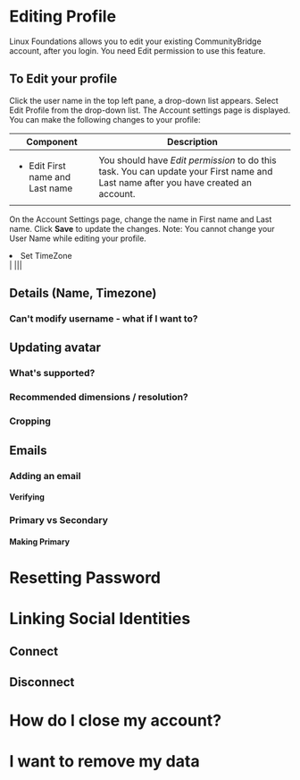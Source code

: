 # Editing Profile
Linux Foundations allows you to edit your existing CommunityBridge account, after you login. You need Edit permission to use this feature.

## To Edit your profile

Click the user name in the top left pane, a drop-down list appears. Select Edit Profile from the drop-down list. The Account settings page is displayed.
You can make the following changes to your profile:

|Component| Description|
|---|---|
|<ul><li>Edit First name and Last name|You should have *Edit permission* to do this task. You can update your First name and Last name after you have created an account.
On the Account Settings page, change the name in First name and Last name.
Click **Save** to update the changes.
Note: You cannot change your User Name while editing your profile.</li><li>Set TimeZone</li></ul>|
|||

 ## Details (Name, Timezone) 
 ### Can't modify username - what if I want to?
 ## Updating avatar
 ### What's supported?
 ### Recommended dimensions / resolution?
 ### Cropping
 ## Emails
 ### Adding an email
 #### Verifying
 ### Primary vs Secondary
 #### Making Primary
 # Resetting Password
 # Linking Social Identities
 ## Connect
 ## Disconnect
 # How do I close my account?
 # I want to remove my data
